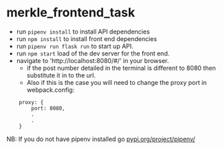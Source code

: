 # merkle_frontend_task

* run `pipenv install` to install API dependencies
* run `npm install` to install front end dependencies
* run `pipenv run flask run` to start up API.
* run `npm start` load of the dev server for the front end.
* navigate to 'http://localhost:8080/#/' in your browser.
    - if the post number detailed in the terminal is different to 8080 then substitute it in to the url. 
    - Also if this is the case you will need to change the proxy port in webpack.config:
```
    proxy: {
        port: 8080,
        .
        .
    }
```


NB: If you do not have pipenv installed go [pypi.org/project/pipenv/](https://pypi.org/project/pipenv/) 